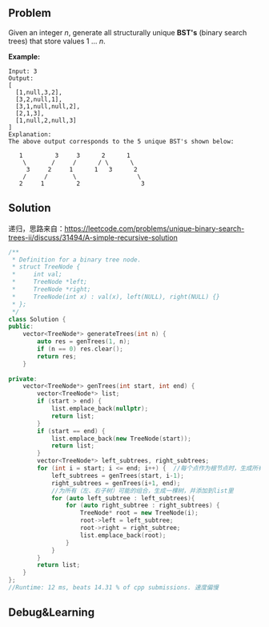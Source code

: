## Problem

Given an integer *n*, generate all structurally unique **BST's** (binary search trees) that store values 1 ... *n*.

**Example:**

```
Input: 3
Output:
[
  [1,null,3,2],
  [3,2,null,1],
  [3,1,null,null,2],
  [2,1,3],
  [1,null,2,null,3]
]
Explanation:
The above output corresponds to the 5 unique BST's shown below:

   1         3     3      2      1
    \       /     /      / \      \
     3     2     1      1   3      2
    /     /       \                 \
   2     1         2                 3
```



## Solution

递归，思路来自：https://leetcode.com/problems/unique-binary-search-trees-ii/discuss/31494/A-simple-recursive-solution

```cpp
/**
 * Definition for a binary tree node.
 * struct TreeNode {
 *     int val;
 *     TreeNode *left;
 *     TreeNode *right;
 *     TreeNode(int x) : val(x), left(NULL), right(NULL) {}
 * };
 */
class Solution {
public:
    vector<TreeNode*> generateTrees(int n) {
        auto res = genTrees(1, n);
        if (n == 0) res.clear();
        return res;
    }
    
private:
    vector<TreeNode*> genTrees(int start, int end) {
        vector<TreeNode*> list;
        if (start > end) {
            list.emplace_back(nullptr);
            return list;
        }
        if (start == end) {
            list.emplace_back(new TreeNode(start));
            return list;
        }
        vector<TreeNode*> left_subtrees, right_subtrees;
        for (int i = start; i <= end; i++) {  //每个点作为根节点时，生成所有可能的左右子树
            left_subtrees = genTrees(start, i-1);
            right_subtrees = genTrees(i+1, end);
            //为所有（左、右子树）可能的组合，生成一棵树，并添加到list里
            for (auto left_subtree : left_subtrees){
                for (auto right_subtree : right_subtrees) {
                    TreeNode* root = new TreeNode(i);
                    root->left = left_subtree;
                    root->right = right_subtree;
                    list.emplace_back(root);
                }
            }
        }
        return list;
    }
};
//Runtime: 12 ms, beats 14.31 % of cpp submissions. 速度偏慢
```



## Debug&Learning



